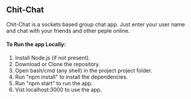 Chit-Chat
------
Chit-Chat is a sockets based group chat app. Just enter your user name and chat with your friends and other peple online.

#### To Run the app Locally:
1. Install Node.js (if not present).
2. Download or Clone the repository.
3. Open bash/cmd (any shell) in the project project folder.
4. Run "npm install" to install the dependencies.
5. Run "npm start" to run the app.
6. Vist localhost:3000 to use the app.



